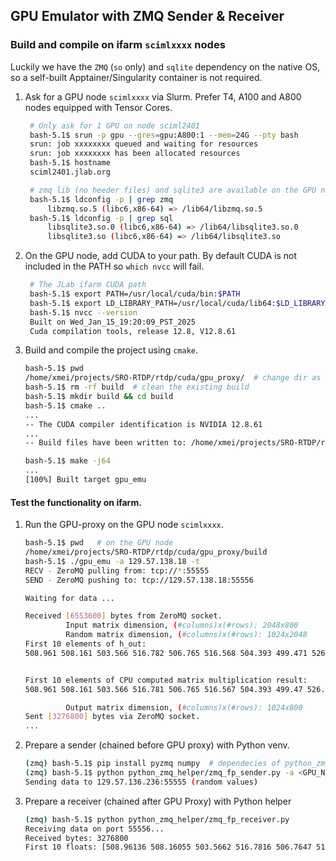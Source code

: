 ## GPU Emulator with ZMQ Sender & Receiver

### Build and compile on ifarm `scimlxxxx` nodes

Luckily we have the `ZMQ` (`so` only) and `sqlite` dependency on the native OS, so a self-built Apptainer/Singularity container is not required.

1. Ask for a GPU node `scimlxxxx` via Slurm. Prefer T4, A100 and A800 nodes equipped with Tensor Cores.

   ```bash
    # Only ask for 1 GPU on node sciml2401
    bash-5.1$ srun -p gpu --gres=gpu:A800:1 --mem=24G --pty bash
    srun: job xxxxxxxx queued and waiting for resources
    srun: job xxxxxxxx has been allocated resources
    bash-5.1$ hostname
    sciml2401.jlab.org

    # zmq lib (no heeder files) and sqlite3 are available on the GPU node
    bash-5.1$ ldconfig -p | grep zmq
        libzmq.so.5 (libc6,x86-64) => /lib64/libzmq.so.5
    bash-5.1$ ldconfig -p | grep sql
        libsqlite3.so.0 (libc6,x86-64) => /lib64/libsqlite3.so.0
        libsqlite3.so (libc6,x86-64) => /lib64/libsqlite3.so
   ```
   
2. On the GPU node, add CUDA to your path. By default CUDA is not included in the PATH so `which nvcc` will fail.
   ```bash
    # The JLab ifarm CUDA path
    bash-5.1$ export PATH=/usr/local/cuda/bin:$PATH
    bash-5.1$ export LD_LIBRARY_PATH=/usr/local/cuda/lib64:$LD_LIBRARY_PATH
    bash-5.1$ nvcc --version
    Built on Wed_Jan_15_19:20:09_PST_2025
    Cuda compilation tools, release 12.8, V12.8.61
   ```

3. Build and compile the project using `cmake`.
   ```bash
   bash-5.1$ pwd
   /home/xmei/projects/SRO-RTDP/rtdp/cuda/gpu_proxy/  # change dir as needed
   bash-5.1$ rm -rf build  # clean the existing build
   bash-5.1$ mkdir build && cd build
   bash-5.1$ cmake ..
   ...
   -- The CUDA compiler identification is NVIDIA 12.8.61
   ...
   -- Build files have been written to: /home/xmei/projects/SRO-RTDP/rtdp/cuda/gpu_proxy/build

   bash-5.1$ make -j64
   ...
   [100%] Built target gpu_emu
   ```


#### Test the functionality on ifarm.
1. Run the GPU-proxy on the GPU node `scimlxxxx`.
   ```bash
   bash-5.1$ pwd   # on the GPU node
   /home/xmei/projects/SRO-RTDP/rtdp/cuda/gpu_proxy/build
   bash-5.1$ ./gpu_emu -a 129.57.138.18 -t
   RECV - ZeroMQ pulling from: tcp://*:55555
   SEND - ZeroMQ pushing to: tcp://129.57.138.18:55556

   Waiting for data ...

   Received [6553600] bytes from ZeroMQ socket.
            Input matrix dimension, (#columns)x(#rows): 2048x800
            Random matrix dimension, (#columns)x(#rows): 1024x2048
   First 10 elements of h_out:
   508.961 508.161 503.566 516.782 506.765 516.568 504.393 499.471 526.027 516.058 


   First 10 elements of CPU computed matrix multiplication result:
   508.961 508.161 503.566 516.781 506.765 516.567 504.393 499.47 526.027 516.058 

            Output matrix dimension, (#columns)x(#rows): 1024x800
   Sent [3276800] bytes via ZeroMQ socket.
   ...

   ```

2. Prepare a sender (chained before GPU proxy) with Python venv.
   ```bash
   (zmq) bash-5.1$ pip install pyzmq numpy  # dependecies of python_zmq_helper
   (zmq) bash-5.1$ python python_zmq_helper/zmq_fp_sender.py -a <GPU_NODE_IP>  # send to <GPU_NODE_IP>:55555
   Sending data to 129.57.136.236:55555 (random values)
   ```

3. Prepare a receiver (chained after GPU Proxy) with Python helper
   ```bash
   (zmq) bash-5.1$ python python_zmq_helper/zmq_fp_receiver.py 
   Receiving data on port 55556...
   Received bytes: 3276800
   First 10 floats: [508.96136 508.16055 503.5662 516.7816 506.7647 516.5677 504.39285 499.47058 526.027 516.0576]
   ```
